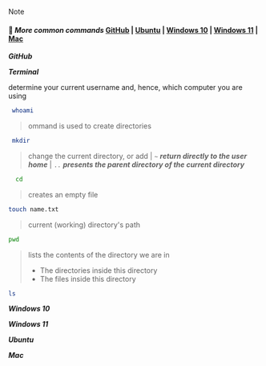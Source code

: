 >[!NOTE]
>#### 📌 ***More common commands*** [GitHub](../GitHub/GitHub-Commands-Line.md) | [Ubuntu](../Ubuntu/Ubuntu-Commands-Line.md) | [Windows 10](../Windows-10/Windows10-Commands-Line.md) | [Windows 11](../Windows-11/Windows11-Commands-Line.md) | [Mac](../Mac/Mac-Commands-Line.md) 


***GitHub***



***Terminal***


determine your current username and, hence, which computer you are using
 ```bash
  whoami
  ``` 

>ommand is used to create directories
 ```bash
  mkdir
  ``` 

> change the current directory, or add | `~` ***return directly to the user home*** |  `..` ***presents the parent directory of the current directory***
```bash
  cd
  ``` 


> creates an empty file
```bash
touch name.txt
```

> current (working) directory's path
```bash
pwd
```

>  lists the contents of the directory we are in
>  - The directories inside this directory
>  - The files inside this directory
```bash
ls
```

***Windows 10***

***Windows 11***

***Ubuntu***

***Mac***



